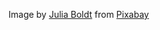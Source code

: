 Image by [Julia Boldt](https://pixabay.com/users/JuliaBoldt-3589135/?utm_source=link-attribution&amp;utm_medium=referral&amp;utm_campaign=image&amp;utm_content=2917232) from [Pixabay](https://pixabay.com/?utm_source=link-attribution&amp;utm_medium=referral&amp;utm_campaign=image&amp;utm_content=2917232)